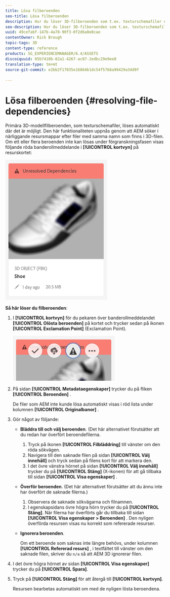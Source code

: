 ```yaml
---
title: Lösa filberoenden
seo-title: Lösa filberoenden
description: Hur du löser 3D-filberoenden som t.ex. texturschemafiler när automatisk upplösning misslyckas.
seo-description: Hur du löser 3D-filberoenden som t.ex. texturschemafiler när automatisk upplösning misslyckas.
uuid: 49cefabf-147b-4a78-90f3-0f2d6a8e8cae
contentOwner: Rick Brough
topic-tags: 3D
content-type: reference
products: SG_EXPERIENCEMANAGER/6.4/ASSETS
discoiquuid: 05b7410b-82a1-4267-ac07-2edbc29e9ee8
translation-type: tm+mt
source-git-commit: e2bb2f17035e16864b1dc54f5768a99429a3dd9f

---
```



# Lösa filberoenden {#resolving-file-dependencies}

Primära 3D-modellfilberoenden, som texturschemafiler, löses automatiskt där det är möjligt. Den här funktionaliteten uppnås genom att AEM söker i närliggande resursmappar efter filer med samma namn som finns i 3D-filen. Om ett eller flera beroenden inte kan lösas under förgranskningsfasen visas följande röda banderollmeddelande i **[!UICONTROL kortvyn]** på resurskortet:

![chlimage_1-124](assets/chlimage_1-124.png)

**Så här löser du filberoenden**:

1. I **[!UICONTROL kortvyn]** för du pekaren över banderollmeddelandet **[!UICONTROL Olösta beroenden]** på kortet och trycker sedan på ikonen **[!UICONTROL Exclamation Point]** (Exclamation Point).

   ![chlimage_1-125](assets/chlimage_1-125.png)

1. På sidan **[!UICONTROL Metadataegenskaper]** trycker du på fliken **[!UICONTROL Beroenden]** .

   De filer som AEM inte kunde lösa automatiskt visas i röd lista under kolumnen **[!UICONTROL Originalbanor]** .

1. Gör något av följande:

   * **Bläddra till och välj beroenden**. (Det här alternativet förutsätter att du redan har överfört beroendefilerna.

      1. Tryck på ikonen **[!UICONTROL Filbläddring]** till vänster om den röda sökvägen.
      1. Navigera till den saknade filen på sidan **[!UICONTROL Välj innehåll]** och tryck sedan på filens kort för att markera den.
      1. I det övre vänstra hörnet på sidan **[!UICONTROL Välj innehåll]** trycker du på **[!UICONTROL Stäng]** (X-ikonen) för att gå tillbaka till sidan **[!UICONTROL Visa egenskaper]** .
   * **Överför beroenden**. (Det här alternativet förutsätter att du ännu inte har överfört de saknade filerna.)

      1. Observera de saknade sökvägarna och filnamnen.
      1. I egenskapsidans övre högra hörn trycker du på **[!UICONTROL Stäng]**.
   När filerna har överförts går du tillbaka till sidan **[!UICONTROL Visa egenskaper > Beroenden]** . Den nyligen överförda resursen visas nu korrekt som refererade resurser.

   * **Ignorera beroenden**.

      Om ett beroende som saknas inte längre behövs, under kolumnen **[!UICONTROL Refererad resurs]** , i textfältet till vänster om den saknade filen, skriver du `n/a` så att AEM 3D ignorerar filen.



1. I det övre högra hörnet av sidan **[!UICONTROL Visa egenskaper]** trycker du på **[!UICONTROL Spara]**.
1. Tryck på **[!UICONTROL Stäng]** för att återgå till **[!UICONTROL kortvyn]**.

   Resursen bearbetas automatiskt om med de nyligen lösta beroendena.

